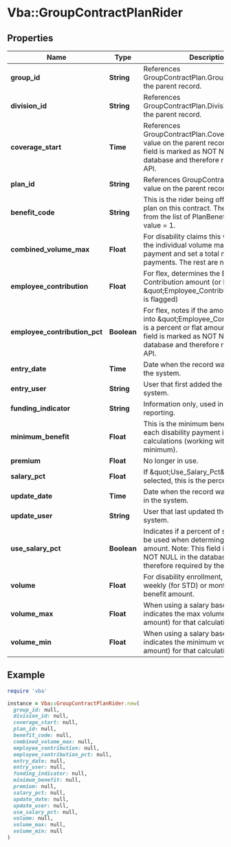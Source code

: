 # Vba::GroupContractPlanRider

## Properties

| Name | Type | Description | Notes |
| ---- | ---- | ----------- | ----- |
| **group_id** | **String** | References GroupContractPlan.Group_ID value on the parent record. |  |
| **division_id** | **String** | References GroupContractPlan.Division_ID value on the parent record. |  |
| **coverage_start** | **Time** | References GroupContractPlan.Coverage_Start value on the parent record. Note: This field is marked as NOT NULL in the database and therefore required by the API. |  |
| **plan_id** | **String** | References GroupContractPlan.Plan_ID value on the parent record. |  |
| **benefit_code** | **String** | This is the rider being offered for this plan on this contract. The rider is pulled from the list of PlanBenefits with a Rider value &#x3D; 1. |  |
| **combined_volume_max** | **Float** | For disability claims this will work with the individual volume max for each payment and set a total max for all payments. The rest are not covered. | [optional] |
| **employee_contribution** | **Float** | For flex, determines the Employee Contribution amount (or Pct if \&quot;Employee_Contribution_Pct\&quot; is flagged) | [optional] |
| **employee_contribution_pct** | **Boolean** | For flex, notes if the amount entered into \&quot;Employee_Contribution\&quot; is a percent or flat amount. Note: This field is marked as NOT NULL in the database and therefore required by the API. |  |
| **entry_date** | **Time** | Date when the record was first added to the system. | [optional] |
| **entry_user** | **String** | User that first added the record to the system. | [optional] |
| **funding_indicator** | **String** | Information only, used in custom client reporting. | [optional] |
| **minimum_benefit** | **Float** | This is the minimum benefit assigned to each disability payment in all benefit calculations (working with volume minimum). | [optional] |
| **premium** | **Float** | No longer in use. | [optional] |
| **salary_pct** | **Float** | If \&quot;Use_Salary_Pct\&quot; is selected, this is the percentage. | [optional] |
| **update_date** | **Time** | Date when the record was last updated in the system. | [optional] |
| **update_user** | **String** | User that last updated the record in the system. | [optional] |
| **use_salary_pct** | **Boolean** | Indicates if a percent of salary should be used when determing this benefit amount. Note: This field is marked as NOT NULL in the database and therefore required by the API. |  |
| **volume** | **Float** | For disability enrollment, this shows the weekly (for STD) or monthly (for LTD) benefit amount. | [optional] |
| **volume_max** | **Float** | When using a salary based benefit, this indicates the max volume (benefit amount) for that calculation. | [optional] |
| **volume_min** | **Float** | When using a salary based benefit, this indicates the minimum volume (benefit amount) for that calculation. | [optional] |

## Example

```ruby
require 'vba'

instance = Vba::GroupContractPlanRider.new(
  group_id: null,
  division_id: null,
  coverage_start: null,
  plan_id: null,
  benefit_code: null,
  combined_volume_max: null,
  employee_contribution: null,
  employee_contribution_pct: null,
  entry_date: null,
  entry_user: null,
  funding_indicator: null,
  minimum_benefit: null,
  premium: null,
  salary_pct: null,
  update_date: null,
  update_user: null,
  use_salary_pct: null,
  volume: null,
  volume_max: null,
  volume_min: null
)
```

